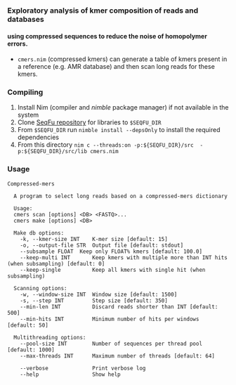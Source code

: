 ### Exploratory analysis of kmer composition of reads and databases
#### using compressed sequences to reduce the noise of homopolymer errors.

* `cmers.nim` (compressed kmers) can generate a table of kmers present in a reference (e.g. AMR database) and
  then scan long reads for these kmers.


### Compiling

1. Install Nim (compiler and _nimble_ package manager) if not available in the system
1. Clone [SeqFu repository](https://github.com/telatin/seqfu2) for libraries to `$SEQFU_DIR`
2. From `$SEQFU_DIR` run `nimble install --depsOnly` to install the required dependencies
3. From this directory `nim c --threads:on -p:${SEQFU_DIR}/src  -p:${SEQFU_DIR}/src/lib cmers.nim`


### Usage

```
Compressed-mers

  A program to select long reads based on a compressed-mers dictionary

  Usage: 
  cmers scan [options] <DB> <FASTQ>...
  cmers make [options] <DB> 

  Make db options:
    -k, --kmer-size INT    K-mer size [default: 15]
    -o, --output-file STR  Output file [default: stdout]
    --subsample FLOAT  Keep only FLOAT% kmers [default: 100.0]
    --keep-multi INT       Keep kmers with multiple more than INT hits (when subsampling) [default: 0]
    --keep-single          Keep all kmers with single hit (when subsampling)

  Scanning options:
    -w, --window-size INT  Window size [default: 1500]
    -s, --step INT         Step size [default: 350]
    --min-len INT          Discard reads shorter than INT [default: 500]
    --min-hits INT         Minimum number of hits per windows [default: 50]
  
  Multithreading options:
    --pool-size INT        Number of sequences per thread pool [default: 1000]
    --max-threads INT      Maximum number of threads [default: 64]
    
    --verbose              Print verbose log
    --help                 Show help
```